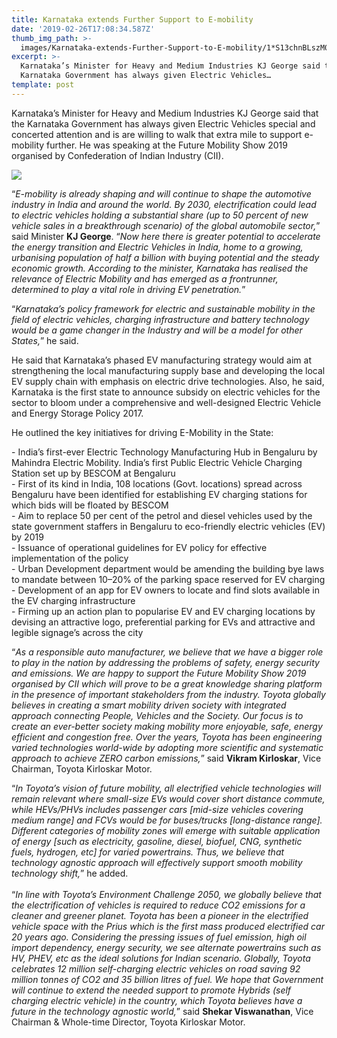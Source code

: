 ```yaml
---
title: Karnataka extends Further Support to E-mobility
date: '2019-02-26T17:08:34.587Z'
thumb_img_path: >-
  images/Karnataka-extends-Further-Support-to-E-mobility/1*S13chnBLszM0RBb2-DMO9g.jpeg
excerpt: >-
  Karnataka’s Minister for Heavy and Medium Industries KJ George said that the
  Karnataka Government has always given Electric Vehicles…
template: post
---
```

Karnataka’s Minister for Heavy and Medium Industries KJ George said that the Karnataka Government has always given Electric Vehicles special and concerted attention and is are willing to walk that extra mile to support e-mobility further. He was speaking at the Future Mobility Show 2019 organised by Confederation of Indian Industry (CII).

![](/images/Karnataka-extends-Further-Support-to-E-mobility/1*S13chnBLszM0RBb2-DMO9g.jpeg)

“*E-mobility is already shaping and will continue to shape the automotive industry in India and around the world. By 2030, electrification could lead to electric vehicles holding a substantial share (up to 50 percent of new vehicle sales in a breakthrough scenario) of the global automobile sector,*” said Minister **KJ George**. “*Now here there is greater potential to accelerate the energy transition and Electric Vehicles in India, home to a growing, urbanising population of half a billion with buying potential and the steady economic growth. According to the minister, Karnataka has realised the relevance of Electric Mobility and has emerged as a frontrunner, determined to play a vital role in driving EV penetration.*”

“*Karnataka’s policy framework for electric and sustainable mobility in the field of electric vehicles, charging infrastructure and battery technology would be a game changer in the Industry and will be a model for other States,*” he said.

He said that Karnataka’s phased EV manufacturing strategy would aim at strengthening the local manufacturing supply base and developing the local EV supply chain with emphasis on electric drive technologies. Also, he said, Karnataka is the first state to announce subsidy on electric vehicles for the sector to bloom under a comprehensive and well-designed Electric Vehicle and Energy Storage Policy 2017.

He outlined the key initiatives for driving E-Mobility in the State:

\- India’s first-ever Electric Technology Manufacturing Hub in Bengaluru by Mahindra Electric Mobility. India’s first Public Electric Vehicle Charging Station set up by BESCOM at Bengaluru  
\- First of its kind in India, 108 locations (Govt. locations) spread across Bengaluru have been identified for establishing EV charging stations for which bids will be floated by BESCOM   
\- Aim to replace 50 per cent of the petrol and diesel vehicles used by the state government staffers in Bengaluru to eco-friendly electric vehicles (EV) by 2019  
\- Issuance of operational guidelines for EV policy for effective implementation of the policy  
\- Urban Development department would be amending the building bye laws to mandate between 10–20% of the parking space reserved for EV charging  
\- Development of an app for EV owners to locate and find slots available in the EV charging infrastructure  
\- Firming up an action plan to popularise EV and EV charging locations by devising an attractive logo, preferential parking for EVs and attractive and legible signage’s across the city

“*As a responsible auto manufacturer, we believe that we have a bigger role to play in the nation by addressing the problems of safety, energy security and emissions. We are happy to support the Future Mobility Show 2019 organised by CII which will prove to be a great knowledge sharing platform in the presence of important stakeholders from the industry. Toyota globally believes in creating a smart mobility driven society with integrated approach connecting People, Vehicles and the Society. Our focus is to create an ever-better society making mobility more enjoyable, safe, energy efficient and congestion free. Over the years, Toyota has been engineering varied technologies world-wide by adopting more scientific and systematic approach to achieve ZERO carbon emissions,*” said **Vikram Kirloskar**, Vice Chairman, Toyota Kirloskar Motor.

“*In Toyota’s vision of future mobility, all electrified vehicle technologies will remain relevant where small-size EVs would cover short distance commute, while HEVs/PHVs includes passenger cars \[mid-size vehicles covering medium range\] and FCVs would be for buses/trucks \[long-distance range\]. Different categories of mobility zones will emerge with suitable application of energy \[such as electricity, gasoline, diesel, biofuel, CNG, synthetic fuels, hydrogen, etc\] for varied powertrains. Thus, we believe that technology agnostic approach will effectively support smooth mobility technology shift,*” he added.  
   
“*In line with Toyota’s Environment Challenge 2050, we globally believe that the electrification of vehicles is required to reduce CO2 emissions for a cleaner and greener planet. Toyota has been a pioneer in the electrified vehicle space with the Prius which is the first mass produced electrified car 20 years ago. Considering the pressing issues of fuel emission, high oil import dependency, energy security, we see alternate powertrains such as HV, PHEV, etc as the ideal solutions for Indian scenario. Globally, Toyota celebrates 12 million self-charging electric vehicles on road saving 92 million tonnes of CO2 and 35 billion litres of fuel. We hope that Government will continue to extend the needed support to promote Hybrids (self charging electric vehicle) in the country, which Toyota believes have a future in the technology agnostic world,*” said **Shekar Viswanathan**, Vice Chairman & Whole-time Director, Toyota Kirloskar Motor.

